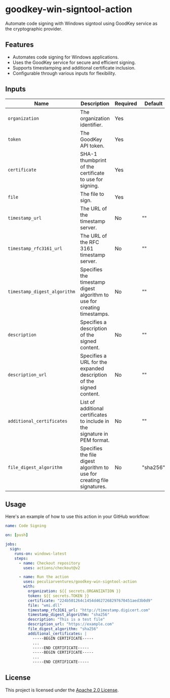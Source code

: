 # goodkey-win-signtool-action

Automate code signing with Windows signtool using GoodKey service as the
cryptographic provider.

## Features

- Automates code signing for Windows applications.
- Uses the GoodKey service for secure and efficient signing.
- Supports timestamping and additional certificate inclusion.
- Configurable through various inputs for flexibility.

## Inputs

| Name                         | Description                                                                | Required | Default  |
| ---------------------------- | -------------------------------------------------------------------------- | -------- | -------- |
| `organization`               | The organization identifier.                                               | Yes      |          |
| `token`                      | The GoodKey API token.                                                     | Yes      |          |
| `certificate`                | SHA-1 thumbprint of the certificate to use for signing.                    | Yes      |          |
| `file`                       | The file to sign.                                                          | Yes      |          |
| `timestamp_url`              | The URL of the timestamp server.                                           | No       | ""       |
| `timestamp_rfc3161_url`      | The URL of the RFC 3161 timestamp server.                                  | No       | ""       |
| `timestamp_digest_algorithm` | Specifies the timestamp digest algorithm to use for creating timestamps.   | No       | ""       |
| `description`                | Specifies a description of the signed content.                             | No       | ""       |
| `description_url`            | Specifies a URL for the expanded description of the signed content.        | No       | ""       |
| `additional_certificates`    | List of additional certificates to include in the signature in PEM format. | No       | ""       |
| `file_digest_algorithm`      | Specifies the file digest algorithm to use for creating file signatures.   | No       | "sha256" |

## Usage

Here's an example of how to use this action in your GitHub workflow:

```yaml
name: Code Signing

on: [push]

jobs:
  sign:
    runs-on: windows-latest
    steps:
      - name: Checkout repository
        uses: actions/checkout@v2

      - name: Run the action
        uses: peculiarventures/goodkey-win-signtool-action
        with:
          organization: ${{ secrets.ORGANIZATION }}
          token: ${{ secrets.TOKEN }}
          certificate: "224b501264c1454d4627268297670451aed3b0d9"
          file: "wmi.dll"
          timestamp_rfc3161_url: "http://timestamp.digicert.com"
          timestamp_digest_algorithm: "sha256"
          description: "This is a test file"
          description_url: "https://example.com"
          file_digest_algorithm: "sha256"
          additional_certificates: |
            -----BEGIN CERTIFICATE-----
            ...
            -----END CERTIFICATE-----
            -----BEGIN CERTIFICATE-----
            ...
            -----END CERTIFICATE-----
```

## License

This project is licensed under the [Apache 2.0 License](LICENSE).
